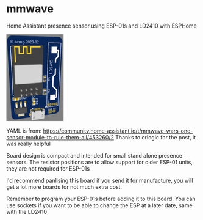 # mmwave
Home Assistant presence sensor using ESP-01s and LD2410 with ESPHome

<img src="https://github.com/acmp/mmwave/blob/main/mmwave_render.png?raw=true" style="width:150px">

YAML is from:
  https://community.home-assistant.io/t/mmwave-wars-one-sensor-module-to-rule-them-all/453260/2
  Thanks to crlogic for the post, it was really helpful
  
Board design is compact and intended for small stand alone presence sensors. The resistor positions are to allow support for older ESP-01 units, they are not required for ESP-01s

I'd recommend panlising this board if you send it for manufacture, you will get a lot more boards for not much extra cost.

Remember to program your ESP-01s before adding it to this board. You can use sockets if you want to be able to change the ESP at a later date, same with the LD2410

